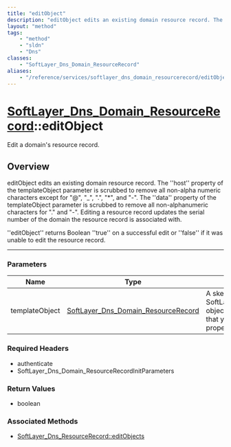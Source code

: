 ```yaml
---
title: "editObject"
description: "editObject edits an existing domain resource record. The ''host'' property of the templateObject parameter is scrubbed t... "
layout: "method"
tags:
    - "method"
    - "sldn"
    - "Dns"
classes:
    - "SoftLayer_Dns_Domain_ResourceRecord"
aliases:
    - "/reference/services/softlayer_dns_domain_resourcerecord/editObject"
---
```

# [SoftLayer_Dns_Domain_ResourceRecord](/reference/services/SoftLayer_Dns_Domain_ResourceRecord)::editObject

Edit a domain's resource record.


## Overview 
editObject edits an existing domain resource record. The ''host'' property of the templateObject parameter is scrubbed to remove all non-alpha numeric characters except for "@", "_", ".", "*", and "-". The ''data'' property of the templateObject parameter is scrubbed to remove all non-alphanumeric characters for "." and "-". Editing a resource record updates the serial number of the domain the resource record is associated with. 

''editObject'' returns Boolean ''true'' on a successful edit or ''false'' if it was unable to edit the resource record. 

-----

### Parameters 
|Name | Type | Description |
| --- | --- | --- |
|templateObject| <a href='/reference/datatypes/SoftLayer_Dns_Domain_ResourceRecord'>SoftLayer_Dns_Domain_ResourceRecord </a>| A skeleton SoftLayer_Dns_Domain_ResourceRecord object with only the properties defined that you wish to change. Unchanged properties are left alone.|


### Required Headers
* authenticate
* SoftLayer_Dns_Domain_ResourceRecordInitParameters


### Return Values
* boolean


### Associated Methods

*  [SoftLayer_Dns_ResourceRecord::editObjects](/reference/services/SoftLayer_Dns_ResourceRecord/editObjects )




